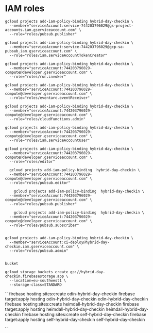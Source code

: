 # IAM roles
```
gcloud projects add-iam-policy-binding hybrid-day-checkin \
  --member="serviceAccount:service-744203796029@gs-project-accounts.iam.gserviceaccount.com" \
  --role="roles/pubsub.publisher"

gcloud projects add-iam-policy-binding hybrid-day-checkin \
  --member="serviceAccount:service-744203796029@gcp-sa-pubsub.iam.gserviceaccount.com" \
  --role="roles/iam.serviceAccountTokenCreator"

gcloud projects add-iam-policy-binding hybrid-day-checkin \
  --member="serviceAccount:744203796029-compute@developer.gserviceaccount.com" \
  --role="roles/run.invoker"

gcloud projects add-iam-policy-binding hybrid-day-checkin \
  --member="serviceAccount:744203796029-compute@developer.gserviceaccount.com" \
  --role="roles/eventarc.eventReceiver"
  
gcloud projects add-iam-policy-binding hybrid-day-checkin \
  --member="serviceAccount:744203796029-compute@developer.gserviceaccount.com" \
  --role="roles/cloudfunctions.admin"

gcloud projects add-iam-policy-binding hybrid-day-checkin \
  --member="serviceAccount:744203796029-compute@developer.gserviceaccount.com" \
  --role="roles/iam.serviceAccountUser"

gcloud projects add-iam-policy-binding hybrid-day-checkin \
  --member="serviceAccount:744203796029-compute@developer.gserviceaccount.com" \
  --role="roles/editor"
  
  gcloud projects add-iam-policy-binding  hybrid-day-checkin \
  --member="serviceAccount:744203796029-compute@developer.gserviceaccount.com" \
  --role="roles/pubsub.editor"
  
    gcloud projects add-iam-policy-binding  hybrid-day-checkin \
  --member="serviceAccount:744203796029-compute@developer.gserviceaccount.com" \
  --role="roles/pubsub.publisher"
  
    gcloud projects add-iam-policy-binding  hybrid-day-checkin \
  --member="serviceAccount:744203796029-compute@developer.gserviceaccount.com" \
  --role="roles/pubsub.subscriber"
  
  
gcloud projects add-iam-policy-binding hybrid-day-checkin \
  --member="serviceAccount:ci-deploy@hybrid-day-checkin.iam.gserviceaccount.com" \
  --role="roles/pubsub.admin"


```


```
bucket

gcloud storage buckets create gs://hybrid-day-checkin.firebasestorage.app \
  --location=eu-southwest1 \
  --storage-class=STANDARD

```

``
firebase hosting:sites:create odin-hybrid-day-checkin
firebase target:apply hosting odin-hybrid-day-checkin odin-hybrid-day-checkin
firebase hosting:sites:create heimdall-hybrid-day-checkin
firebase target:apply hosting heimdall-hybrid-day-checkin heimdall-hybrid-day-checkin
firebase hosting:sites:create self-hybrid-day-checkin
firebase target:apply hosting self-hybrid-day-checkin self-hybrid-day-checkin

``